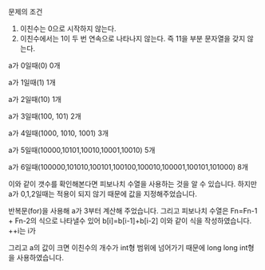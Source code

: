 문제의 조건
1. 이친수는 0으로 시작하지 않는다.
2. 이친수에서는 1이 두 번 연속으로 나타나지 않는다. 즉 11을 부분 문자열을 갖지 않는다.

a가 0일때(0)
0개

a가 1일때(1)
1개

a가 2일때(10)
1개

a가 3일때(100, 101)
2개

a가 4일때(1000, 1010, 1001)
3개

a가 5일때(10000,10101,10010,10001,10010)
5개

a가 6일때(100000,101010,100101,100100,100010,100001,100101,101000)
8개

이와 같이 갯수를 확인해본다면 피보나치 수열을 사용하는 것을 알 수 있습니다. 하지만 a가 0,1,2일때는 적용이 되지 않기 때문에 값을 지정해주었습니다.

반복문(for)을 사용해 a가 3부터 계산해 주었습니다. 그리고 피보나치 수열은 Fn=Fn-1 + Fn-2의 식으로 나타낼수 있어 b[i]=b[i-1]+b[i-2] 이와 같이 식을 작성하였습니다. ++i는 i가 

그리고 a의 값이 크면 이친수의 개수가 int형 범위에 넘어가기 때문에 long long int형을 사용하였습니다.